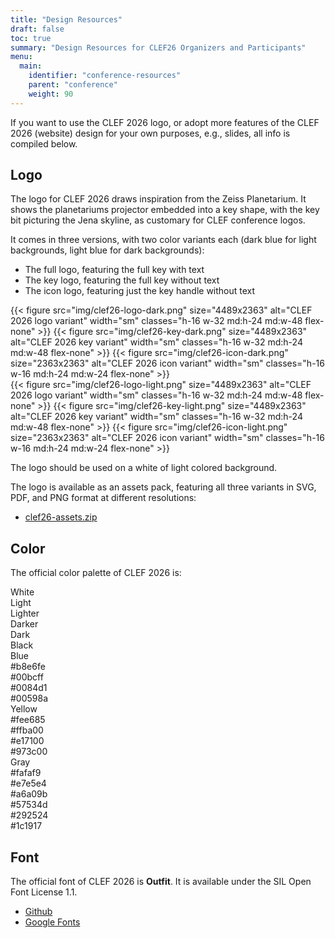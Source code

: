 ```yaml
---
title: "Design Resources"
draft: false
toc: true
summary: "Design Resources for CLEF26 Organizers and Participants"
menu:
  main:
    identifier: "conference-resources"
    parent: "conference"
    weight: 90
---
```


If you want to use the CLEF 2026 logo, or adopt more features of the CLEF 2026 (website) design for your own purposes, e.g., slides, all info is compiled below.

## Logo

The logo for CLEF 2026 draws inspiration from the Zeiss Planetarium. It shows the planetariums projector embedded into a key shape, with the key bit picturing the Jena skyline, as customary for CLEF conference logos.

It comes in three versions, with two color variants each (dark blue for light backgrounds, light blue for dark backgrounds):

- The full logo, featuring the full key with text
- The key logo, featuring the full key without text
- The icon logo, featuring just the key handle without text

<div class="flex flex-wrap gap-4 justify-around content-evenly items-top bg-stone-50 rounded-xl border-1 border-stone-200 not-prose p-4 my-2">
{{< figure src="img/clef26-logo-dark.png" size="4489x2363" alt="CLEF 2026 logo variant" width="sm" classes="h-16 w-32 md:h-24 md:w-48 flex-none" >}}
{{< figure src="img/clef26-key-dark.png" size="4489x2363" alt="CLEF 2026 key variant" width="sm" classes="h-16 w-32 md:h-24 md:w-48 flex-none" >}}
{{< figure src="img/clef26-icon-dark.png" size="2363x2363" alt="CLEF 2026 icon variant" width="sm" classes="h-16 w-16 md:h-24 md:w-24 flex-none" >}}
</div>

<div class="flex flex-wrap gap-4 justify-around content-evenly items-top bg-stone-900 rounded-xl border-1 border-stone-200 not-prose p-4 my-2">
{{< figure src="img/clef26-logo-light.png" size="4489x2363" alt="CLEF 2026 logo variant" width="sm" classes="h-16 w-32 md:h-24 md:w-48 flex-none" >}}
{{< figure src="img/clef26-key-light.png" size="4489x2363" alt="CLEF 2026 key variant" width="sm" classes="h-16 w-32 md:h-24 md:w-48 flex-none" >}}
{{< figure src="img/clef26-icon-light.png" size="2363x2363" alt="CLEF 2026 icon variant" width="sm" classes="h-16 w-16 md:h-24 md:w-24 flex-none" >}}
</div>

The logo should be used on a white of light colored background.

The logo is available as an assets pack, featuring all three variants in SVG, PDF, and PNG format at different resolutions:
- [clef26-assets.zip](./clef26-assets.zip)


## Color

The official color palette of CLEF 2026 is: 
<div class="grid grid-cols-7 grid-rows-4 gap-2 md:gap-4 *:rounded-lg *:text-xs *:md:text-sm *:text-center *:px-1 *:py-2 *:md:px-2 *:rounded-lg">
  <div class="col-span-1 col-start-2 font-bold">White</div>
  <div class="col-span-1 col-start-3 font-bold">Light</div>
  <div class="col-span-1 col-start-4 font-bold">Lighter</div>
  <div class="col-span-1 col-start-5 font-bold">Darker</div>
  <div class="col-span-1 col-start-6 font-bold">Dark</div>
  <div class="col-span-1 col-start-7 font-bold">Black</div>

  <div class="col-span-1 col-start-1 font-bold">Blue</div>
  <div class="col-span-1 col-start-3 bg-sky-200 text-sky-800">#b8e6fe</div>
  <div class="col-span-1 col-start-4 bg-sky-400 text-sky-800">#00bcff</div>
  <div class="col-span-1 col-start-5 bg-sky-600 text-sky-200">#0084d1</div>
  <div class="col-span-1 col-start-6 bg-sky-800 text-sky-200">#00598a</div>
  
  <div class="col-span-1 col-start-1 font-bold">Yellow</div>
  <div class="col-span-1 col-start-3 bg-amber-200 text-amber-800">#fee685</div>
  <div class="col-span-1 col-start-4 bg-amber-400 text-amber-800">#ffba00</div>
  <div class="col-span-1 col-start-5 bg-amber-600 text-amber-200">#e17100</div>
  <div class="col-span-1 col-start-6 bg-amber-800 text-amber-200">#973c00</div>
  
  <div class="col-span-1 col-start-1 font-bold">Gray</div>
  <div class="col-span-1 col-start-2 bg-stone-50  text-stone-900">#fafaf9</div>
  <div class="col-span-1 col-start-3 bg-stone-200 text-stone-900">#e7e5e4</div>
  <div class="col-span-1 col-start-4 bg-stone-400 text-stone-900">#a6a09b</div>
  <div class="col-span-1 col-start-5 bg-stone-600 text-stone-50 ">#57534d</div>
  <div class="col-span-1 col-start-6 bg-stone-800 text-stone-50 ">#292524</div>
  <div class="col-span-1 col-start-7 bg-stone-900 text-stone-50 ">#1c1917</div>
</div>

## Font

The official font of CLEF 2026 is **Outfit**. It is available under the SIL Open Font License 1.1.

- [Github](https://github.com/Outfitio/Outfit-Fonts)
- [Google Fonts](https://fonts.google.com/specimen/Outfit/about)

